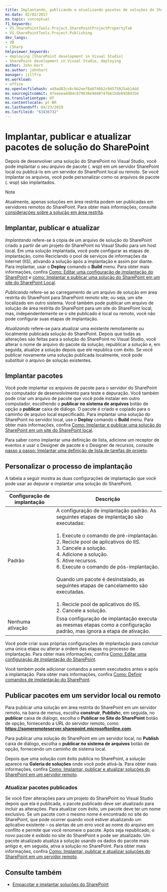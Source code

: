 ```yaml
---
title: Implantando, publicando e atualizando pacotes de soluções do SharePoint | Microsoft Docs
ms.date: 02/02/2017
ms.topic: conceptual
f1_keywords:
- VS.SharePointTools.Project.SharePointProjectPropertyTab
- VS.SharePointTools.Project.Publishing
dev_langs:
- VB
- CSharp
helpviewer_keywords:
- deploying [SharePoint development in Visual Studio]
- SharePoint development in Visual Studio, deploying
author: John-Hart
ms.author: johnhart
manager: jillfra
ms.workload:
- office
ms.openlocfilehash: a49ad82cc6cbb2eef8a8746b2c94575925ab1ddd
ms.sourcegitcommit: 47eeeeadd84c879636e9d48747b615de69384356
ms.translationtype: HT
ms.contentlocale: pt-BR
ms.lasthandoff: 04/23/2019
ms.locfileid: "63436732"
---
```

# <a name="deploy-publish-and-upgrade-sharepoint-solution-packages"></a>Implantar, publicar e atualizar pacotes de solução do SharePoint
  Depois de desenvolver uma solução do SharePoint no Visual Studio, você pode implantar o seu arquivo de pacote (. wsp) em um servidor SharePoint local ou publicá-lo em um servidor do SharePoint local ou remoto. Se você implantar os arquivos, você pode personalizar como os arquivos de pacote (. wsp) são implantados.

> [!NOTE]
> Atualmente, apenas soluções em área restrita podem ser publicadas em servidores remotos do SharePoint. Para obter mais informações, consulte [considerações sobre a solução em área restrita](../sharepoint/sandboxed-solution-considerations.md).

## <a name="deploy-publish-and-upgrade"></a>Implantar, publicar e atualizar
 *Implantando* refere-se à cópia de um arquivo de solução do SharePoint criado a partir de um projeto do SharePoint no Visual Studio para um host local. Em uma solução implantada, você pode configurar as etapas de implantação, como Reciclando o pool de serviços de informações da Internet (IIS), ativando a solução após a implantação e assim por diante. Para implantar, usar o **Deploy** comando o **Build** menu. Para obter mais informações, confira [Como: Editar uma configuração de implantação do SharePoint](../sharepoint/how-to-edit-a-sharepoint-deployment-configuration.md) e [como: Implantar e publicar uma solução do SharePoint em um site do SharePoint Local](../sharepoint/how-to-deploy-and-publish-a-sharepoint-solution-to-a-local-sharepoint-site.md).

 *Publicando* refere-se ao carregamento de um arquivo de solução em área restrita do SharePoint para SharePoint remoto site; ou seja, um site localizado em outro sistema. Você também pode publicar um arquivo de solução de área restrita do SharePoint para um site do SharePoint local, mas, independentemente se o site publicado é local ou remoto, você não pode configurar suas etapas de implantação.

 *Atualizando* refere-se para atualizar uma existente remotamente ou localmente publicada solução do SharePoint. Depois que todas as alterações são feitas para a solução do SharePoint no Visual Studio, você alterar o nome de arquivo do pacote da solução, republicar a solução e, em seguida, atualize a solução depois que ele republica com êxito. Se você publicar novamente uma solução publicada localmente, você pode substituir o arquivo de solução existentes.

## <a name="deploy-packages"></a>Implantar pacotes
 Você pode implantar os arquivos de pacote para o servidor do SharePoint no computador de desenvolvimento para teste e depuração. Você também pode criar um arquivo de pacote que você pode instalar em outro computador, escolhendo o **publicar no sistema de arquivos** botão de opção a **publicar** caixa de diálogo. O pacote é criado e copiado para o caminho de arquivo local especificado. Para implantar uma solução do SharePoint no servidor local, use o **Deploy** comando o **Build** menu. Para obter mais informações, confira [Como: Implantar e publicar uma solução do SharePoint em um site do SharePoint local](../sharepoint/how-to-deploy-and-publish-a-sharepoint-solution-to-a-local-sharepoint-site.md).

 Para saber como implantar uma definição de lista, adicione um receptor de eventos e usar o Designer de pacote e o Designer de recursos, consulte [passo a passo: Implantar uma definição de lista de tarefas de projeto](../sharepoint/walkthrough-deploying-a-project-task-list-definition.md).

## <a name="customize-the-deployment-process"></a>Personalizar o processo de implantação
 A tabela a seguir mostra as duas configurações de implantação que você pode usar ao depurar e implantar uma solução do SharePoint.

|Configuração de implantação|Descrição|
|------------------------------|-----------------|
|Padrão|A configuração de implantação padrão. As seguintes etapas de implantação são executadas:<br /><br /> 1.  Execute o comando de pré-implantação.<br />2.  Recicle pool de aplicativos do IIS.<br />3.  Cancele a solução.<br />4.  Adicione a solução.<br />5.  Ative recursos.<br />6.  Execute o comando de pós-implantação.<br /><br /> Quando um pacote é desinstalado, as seguintes etapas de cancelamento são executadas.<br /><br /> 1.  Recicle pool de aplicativos do IIS.<br />2.  Cancele a solução.|
|Nenhuma ativação|Essa configuração de implantação executa as mesmas etapas como a configuração padrão, mas ignora a etapa de ativação.|

 Você pode criar suas próprias configurações de implantação para concluir uma única etapa ou alterar a ordem das etapas no processo de implantação. Para obter mais informações, confira [Como: Editar uma configuração de implantação do SharePoint](../sharepoint/how-to-edit-a-sharepoint-deployment-configuration.md).

 Você também pode adicionar comandos a serem executados antes e após a implantação. Para obter mais informações, confira [Como: Definir comandos de implantação do SharePoint](../sharepoint/how-to-set-sharepoint-deployment-commands.md).

## <a name="publish-packages-to-a-remote-or-local-server"></a>Publicar pacotes em um servidor local ou remoto
 Para publicar uma solução em área restrita do SharePoint em um servidor remoto, na barra de menus, escolha **construir**, **Publish**e, em seguida, no **publicar** caixa de diálogo, escolha o **Publicar no Site do SharePoint** botão de opção, fornecendo a URL do servidor remoto, como **https://someremoteserver.sharepoint.microsoftonline.com**.

 Para publicar uma solução do SharePoint em um servidor local, no **Publish** caixa de diálogo, escolha o **publicar no sistema de arquivos** botão de opção, fornecendo um caminho de sistema local.

 Depois que uma solução com êxito publica no SharePoint, a solução aparece na **Galeria de soluções** onde você pode ativá-la. Para obter mais informações, confira [Como: Implantar, publicar e atualizar soluções do SharePoint em um servidor remoto](../sharepoint/how-to-deploy-publish-and-upgrade-sharepoint-solutions-on-a-remote-server.md).

### <a name="upgrade-published-packages"></a>Atualizar pacotes publicados
 Se você fizer alterações para um projeto do SharePoint no Visual Studio depois que ela é publicada, o pacote publicado deve ser atualizado para incluir as alterações. Para atualizar com êxito, um pacote deve ter um nome exclusivo. Se um pacote com o mesmo nome é encontrado no site do SharePoint, que pode ocorrer quando você estiver atualizando um aplicativo existente – os alertas de um erro você ao nome do arquivo em conflito e permite que você renomeie o pacote. Após seja republicado, o novo pacote é exibido no site do SharePoint e pode ser atualizado. Um pacote atualizado atualiza a solução usando os dados do pacote mais antigo e, em seguida, ativa a solução no SharePoint. Para obter mais informações, confira [Como: Implantar, publicar e atualizar soluções do SharePoint em um servidor remoto](../sharepoint/how-to-deploy-publish-and-upgrade-sharepoint-solutions-on-a-remote-server.md).

## <a name="see-also"></a>Consulte também
- [Empacotar e implantar soluções do SharePoint](../sharepoint/packaging-and-deploying-sharepoint-solutions.md)
